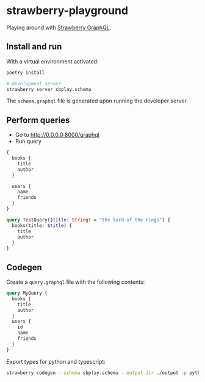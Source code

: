 # strawberry-playground

Playing around with [Strawberry GraphQL](https://strawberry.rocks).

## Install and run

With a virtual environment activated:

```bash
poetry install
```

```bash
# development server
strawberry server sbplay.schema
```

The `schema.graphql` file is generated upon running the developer server.

## Perform queries

- Go to http://0.0.0.0:8000/graphql
- Run query

```graphql
{
  books {
    title
    author
  }

  users {
    name
    friends
  }
}
```

```graphql
query TestQuery($title: String! = "the lord of the rings") {
  books(title: $title) {
    title
    author
  }
}
```

## Codegen

Create a `query.graphql` file with the following contents:

```graphql
query MyQuery {
  books {
    title
    author
  }
  users {
    id
    name
    friends
  }
}
```

Export types for python and typescript:

```bash
strawberry codegen --schema sbplay.schema --output-dir ./output -p python -p typescript .graphql/query.graphql
```
